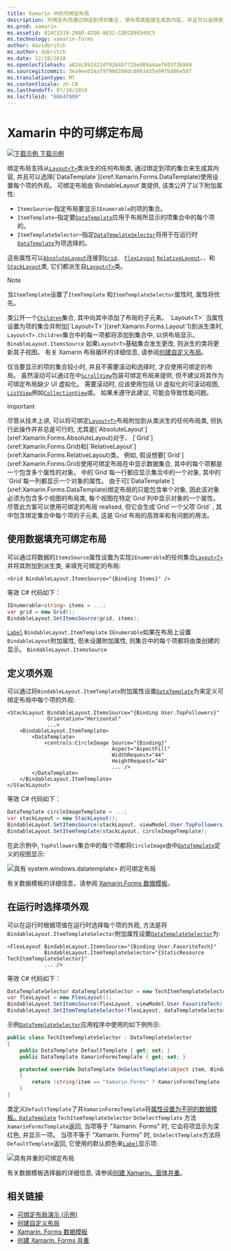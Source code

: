 ```yaml
---
title: Xamarin 中的可绑定布局
description: 可绑定布局通过绑定到项的集合, 使布局类能够生成其内容, 并且可以选择使用 System.windows.datatemplate> 设置每个项的外观。
ms.prod: xamarin
ms.assetid: 824C3319-20A0-42D0-8632-CDECD98349C3
ms.technology: xamarin-forms
author: davidbritch
ms.author: dabritch
ms.date: 12/18/2018
ms.openlocfilehash: a824c892d21df9264b772bed09a4aef893f3b949
ms.sourcegitcommit: 3ea9ee034af9790d2b0dc0893435e997bd06e587
ms.translationtype: MT
ms.contentlocale: zh-CN
ms.lasthandoff: 07/30/2019
ms.locfileid: "68647909"
---
```

# <a name="bindable-layouts-in-xamarinforms"></a>Xamarin 中的可绑定布局

[![下载示例](~/media/shared/download.png) 下载示例](https://docs.microsoft.com/samples/xamarin/xamarin-forms-samples/userinterface-bindablelayouts)

绑定布局支持从[`Layout<T>`](xref:Xamarin.Forms.Layout`1)类派生的任何布局类, 通过绑定到项的集合来生成其内容, 并且可以选择[`DataTemplate`](xref:Xamarin.Forms.DataTemplate)使用设置每个项的外观。 可绑定布局由`BindableLayout`类提供, 该类公开了以下附加属性:

- `ItemsSource`–指定布局要显示`IEnumerable`的项的集合。
- `ItemTemplate`–指定要[`DataTemplate`](xref:Xamarin.Forms.DataTemplate)应用于布局所显示的项集合中的每个项的。
- `ItemTemplateSelector`–指定[`DataTemplateSelector`](xref:Xamarin.Forms.DataTemplateSelector)将用于在运行时[`DataTemplate`](xref:Xamarin.Forms.DataTemplate)为项选择的。

这些属性可以[`AbsoluteLayout`](xref:Xamarin.Forms.AbsoluteLayout)连接到[`Grid`](xref:Xamarin.Forms.Grid)、 [`FlexLayout`](xref:Xamarin.Forms.FlexLayout) [`RelativeLayout`](xref:Xamarin.Forms.RelativeLayout)、、和[`StackLayout`](xref:Xamarin.Forms.StackLayout)类, 它们都派生自[`Layout<T>`](xref:Xamarin.Forms.Layout`1)类。

> [!NOTE]
> 当`ItemTemplate`设置了`ItemTemplate` 和`ItemTemplateSelector`属性时, 属性将优先。

类公开一个[`Children`](xref:Xamarin.Forms.Layout`1.Children)集合, 其中向其中添加了布局的子元素。 `Layout<T>` 当属性设置为项的集合并附加[`Layout<T>`](xref:Xamarin.Forms.Layout`1)到派生类时, `Layout<T>.Children`集合中的每一项都将添加到集合中, 以供布局显示。 `BinableLayout.ItemsSource` 如果`Layout<T>`基础集合发生更改, 则派生的类将更新其子视图。 有关 Xamarin 布局循环的详细信息, 请参阅[创建自定义布局](~/xamarin-forms/user-interface/layouts/custom.md)。

仅当要显示的项的集合较小时, 并且不需要滚动和选择时, 才应使用可绑定的布局。 虽然滚动可以通过在中[`ScrollView`](xref:Xamarin.Forms.ScrollView)包装可绑定布局来提供, 但不建议将其作为可绑定布局缺少 UI 虚拟化。 需要滚动时, 应该使用包括 UI 虚拟化的可滚动视图, [`ListView`](xref:Xamarin.Forms.ListView)例如[`CollectionView`](xref:Xamarin.Forms.CollectionView)或。 如果未遵守此建议, 可能会导致性能问题。

> [!IMPORTANT]
>尽管从技术上讲, 可以将可绑定[`Layout<T>`](xref:Xamarin.Forms.Layout`1)布局附加到从类派生的任何布局类, 但执行此操作并非总是可行的, 尤其是[`AbsoluteLayout`](xref:Xamarin.Forms.AbsoluteLayout)对于、 [`Grid`](xref:Xamarin.Forms.Grid)和[`RelativeLayout`](xref:Xamarin.Forms.RelativeLayout)类。 例如, 假设想要[`Grid`](xref:Xamarin.Forms.Grid)使用可绑定布局在中显示数据集合, 其中的每个项都是一个包含多个属性的对象。 中的`Grid`每一行都应显示集合中的一个对象, 其中的`Grid`每一列都显示一个对象的属性。 由于可[`DataTemplate`](xref:Xamarin.Forms.DataTemplate)绑定布局的只能包含单个对象, 因此该对象必须为包含多个视图的布局类, 每个视图在特定`Grid`列中显示对象的一个属性。 尽管此方案可以使用可绑定的布局 realised, 但它会生成`Grid`一个父项`Grid` , 其中包含绑定集合中每个项的子元素, 这是`Grid`布局的高效率和有问题的用法。

## <a name="populating-a-bindable-layout-with-data"></a>使用数据填充可绑定布局

可以通过将数据的`ItemsSource`属性设置为实现`IEnumerable`的任何集合[`Layout<T>`](xref:Xamarin.Forms.Layout`1)并将其附加到派生类, 来填充可绑定的布局:

```xaml
<Grid BindableLayout.ItemsSource="{Binding Items}" />
```

等效 C# 代码如下：

```csharp
IEnumerable<string> items = ...;
var grid = new Grid();
BindableLayout.SetItemsSource(grid, items);
```

[`Label`](xref:Xamarin.Forms.Label) `BindableLayout.ItemTemplate` `IEnumerable`如果在布局上设置`BindableLayout`附加属性, 但未设置附加属性, 则集合中的每个项都将由类创建的显示。 `BindableLayout.ItemsSource`

## <a name="defining-item-appearance"></a>定义项外观

可以通过将`BindableLayout.ItemTemplate`附加属性设置[`DataTemplate`](xref:Xamarin.Forms.DataTemplate)为来定义可绑定布局中每个项的外观:

```xaml
<StackLayout BindableLayout.ItemsSource="{Binding User.TopFollowers}"
             Orientation="Horizontal"
             ...>
    <BindableLayout.ItemTemplate>
        <DataTemplate>
            <controls:CircleImage Source="{Binding}"
                                  Aspect="AspectFill"
                                  WidthRequest="44"
                                  HeightRequest="44"
                                  ... />
        </DataTemplate>
    </BindableLayout.ItemTemplate>
</StackLayout>
```

等效 C# 代码如下：

```csharp
DataTemplate circleImageTemplate = ...;
var stackLayout = new StackLayout();
BindableLayout.SetItemsSource(stackLayout, viewModel.User.TopFollowers);
BindableLayout.SetItemTemplate(stackLayout, circleImageTemplate);
```

在此示例中, `TopFollowers`集合中的每个项都将`CircleImage`由中[`DataTemplate`](xref:Xamarin.Forms.DataTemplate)定义的视图显示:

![具有 system.windows.datatemplate> 的可绑定布局](bindable-layouts-images/top-followers.png "使用数据模板的可绑定布局")

有关数据模板的详细信息，请参阅 [Xamarin.Forms 数据模板](~/xamarin-forms/app-fundamentals/templates/data-templates/index.md)。

## <a name="choosing-item-appearance-at-runtime"></a>在运行时选择项外观

可以在运行时根据项值在运行时选择每个项的外观, 方法是将`BindableLayout.ItemTemplateSelector`附加属性设置[`DataTemplateSelector`](xref:Xamarin.Forms.DataTemplateSelector)为:

```xaml
<FlexLayout BindableLayout.ItemsSource="{Binding User.FavoriteTech}"
            BindableLayout.ItemTemplateSelector="{StaticResource TechItemTemplateSelector}"
            ... />
```

等效 C# 代码如下：

```csharp
DataTemplateSelector dataTemplateSelector = new TechItemTemplateSelector { ... };
var flexLayout = new FlexLayout();
BindableLayout.SetItemsSource(flexLayout, viewModel.User.FavoriteTech);
BindableLayout.SetItemTemplateSelector(flexLayout, dataTemplateSelector);
```

示例[`DataTemplateSelector`](xref:Xamarin.Forms.DataTemplateSelector)应用程序中使用的如下例所示:

```csharp
public class TechItemTemplateSelector : DataTemplateSelector
{
    public DataTemplate DefaultTemplate { get; set; }
    public DataTemplate XamarinFormsTemplate { get; set; }

    protected override DataTemplate OnSelectTemplate(object item, BindableObject container)
    {
        return (string)item == "Xamarin.Forms" ? XamarinFormsTemplate : DefaultTemplate;
    }
}
```

类定义`DefaultTemplate`了并`XamarinFormsTemplate`将[属性设置为不同的数据模板。`DataTemplate`](xref:Xamarin.Forms.DataTemplate) `TechItemTemplateSelector` `OnSelectTemplate` 方法`XamarinFormsTemplate`返回, 当项等于 "Xamarin. Forms" 时, 它会将项显示为深红色, 并显示一项。 当项不等于 "Xamarin. Forms" 时, `OnSelectTemplate`方法将`DefaultTemplate`返回, 它使用的默认颜色来[`Label`](xref:Xamarin.Forms.Label)显示项:

![具有并重的可绑定布局](bindable-layouts-images/favorite-tech.png "使用数据模板选择器的可绑定布局")

有关数据模板选择器的详细信息, 请参阅[创建 Xamarin。窗体并重](~/xamarin-forms/app-fundamentals/templates/data-templates/selector.md)。

## <a name="related-links"></a>相关链接

- [可绑定布局演示 (示例)](https://docs.microsoft.com/samples/xamarin/xamarin-forms-samples/userinterface-bindablelayouts)
- [创建自定义布局](~/xamarin-forms/user-interface/layouts/custom.md)
- [Xamarin. Forms 数据模板](~/xamarin-forms/app-fundamentals/templates/data-templates/index.md)
- [创建 Xamarin. Forms 并重](~/xamarin-forms/app-fundamentals/templates/data-templates/selector.md)

